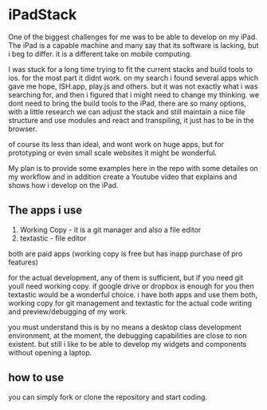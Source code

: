 # iPadStack
One of the biggest challenges for me was to be able to develop on my iPad.
The iPad is a capable machine and many say that its software is lacking, but i beg to differ.
it is a different take on mobile computing.

I was stuck for a long time trying to fit the current stacks and build tools to ios.
for the most part it didnt work.
on my search i found several apps which gave me hope, ISH.app, play.js and others.
but it was not exactly what i was searching for, and then i figured that i might need to change
my thinking. we dont need to bring the build tools to the iPad, there are so many options, 
with a little research we can adjust the stack and still maintain a nice file structure and 
use modules and react and transpiling, it just has to be in the browser.

of course its less than ideal, and wont work on huge apps, but for prototyping or even small scale websites
it might be wonderful.

My plan is to provide some examples here in the repo with some detailes on my workflow and in addition
create a Youtube video that explains and shows how i develop on the iPad.

## The apps i use
1. Working Copy - it is a git manager and also a file editor
2. textastic - file editor

both are paid apps (working copy is free but has inapp purchase of pro features)

for the actual development, any of them is sufficient, but if you need git youll need working copy.
if google drive or dropbox is enough for you then textastic would be a wonderful choice.
i have both apps and use them both, working copy for git management and textastic for
the actual code writing and preview/debugging of my work.

you must understand this is by no means a desktop class development environment, at the moment, the 
debugging capabilities are close to non existent. but still i like to be able to develop
my widgets and components without opening a laptop.

## how to use
you can simply fork or clone the repository and start coding.

